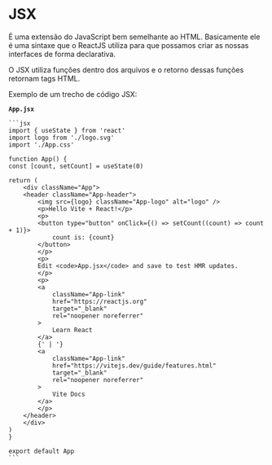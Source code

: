 # JSX

É uma extensão do JavaScript bem semelhante ao HTML. Basicamente ele é uma sintaxe que o ReactJS utiliza para que possamos criar as nossas interfaces de forma declarativa.

O JSX utiliza funções dentro dos arquivos e o retorno dessas funções retornam tags HTML.

Exemplo de um trecho de código JSX:

**`App.jsx`**

    ```jsx
    import { useState } from 'react'
    import logo from './logo.svg'
    import './App.css'

    function App() {
    const [count, setCount] = useState(0)

    return (
        <div className="App">
        <header className="App-header">
            <img src={logo} className="App-logo" alt="logo" />
            <p>Hello Vite + React!</p>
            <p>
            <button type="button" onClick={() => setCount((count) => count + 1)}>
                count is: {count}
            </button>
            </p>
            <p>
            Edit <code>App.jsx</code> and save to test HMR updates.
            </p>
            <p>
            <a
                className="App-link"
                href="https://reactjs.org"
                target="_blank"
                rel="noopener noreferrer"
            >
                Learn React
            </a>
            {' | '}
            <a
                className="App-link"
                href="https://vitejs.dev/guide/features.html"
                target="_blank"
                rel="noopener noreferrer"
            >
                Vite Docs
            </a>
            </p>
        </header>
        </div>
    )
    }

    export default App
    ```
